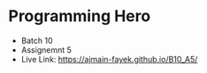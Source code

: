 # Programming Hero

- Batch 10
- Assignemnt 5
- Live Link: <https://ajmain-fayek.github.io/B10_A5/>

